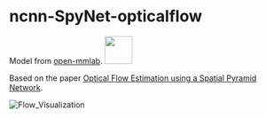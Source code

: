# ncnn-SpyNet-opticalflow
Model from [open-mmlab](https://download.openmmlab.com/mmediting/restorers/basicvsr/spynet_20210409-c6c1bd09.pth).
<img src="https://oss.openmmlab.com/www/openmmlab_logo.png" height="50"/>

Based on the paper [Optical Flow Estimation using a Spatial Pyramid Network](https://arxiv.org/abs/1611.00850).

![Flow_Visualization](https://github.com/magicse/ncnn-SpyNet-opticalflow/assets/13585785/7c9e8f87-323b-46fb-859c-ca5db37e77e3)
